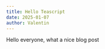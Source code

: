 ```yaml
---
title: Hello Teascript
date: 2025-01-07
author: Valentin
---
```


Hello everyone, what a nice blog post
